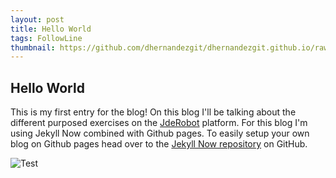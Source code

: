 ```yaml
---
layout: post
title: Hello World
tags: FollowLine
thumbnail: https://github.com/dhernandezgit/dhernandezgit.github.io/raw/master/images/test.png
---
```

## Hello World
This is my first entry for the blog! On this blog I'll be talking about the different purposed exercises on the [JdeRobot](https://jderobot.github.io/) platform.
For this blog I'm using Jekyll Now combined with Github pages. To easily setup your own blog on Github pages  head over to the [Jekyll Now repository](https://github.com/barryclark/jekyll-now) on GitHub.

![Test]("Test")
